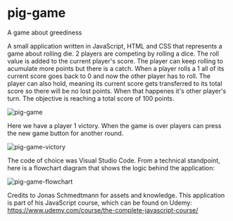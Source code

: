 # pig-game
A game about greediness

A small application written in JavaScript, HTML and CSS that represents a game about rolling die. 2 players are competing by rolling a dice. The roll value is added to the current player's score. The player can keep rolling to acumulate more points but there is a catch. When a player rolls a 1 all of its current score goes back to 0 and now the other player has to roll. The player can also hold, meaning its current score gets transferred to its total score so there will be no lost points. When that happenes it's other player's turn. The objective is reaching a total score of 100 points.

![pig-game](https://user-images.githubusercontent.com/56479733/124462270-37744180-dd9a-11eb-9067-1de5efb7e471.png)

Here we have a player 1 victory. When the game is over players can press the new game button for another round.

![pig-game-victory](https://user-images.githubusercontent.com/56479733/124462922-d13bee80-dd9a-11eb-9b6e-d9dd79cc2943.png)

The code of choice was Visual Studio Code. From a technical standpoint, here is a flowchart diagram that shows the logic behind the application:

![pig-game-flowchart](https://user-images.githubusercontent.com/56479733/124463476-9dad9400-dd9b-11eb-93e1-0a2c8aaecf6c.png)

Credits to Jonas Schmedtmann for assets and knowledge. This application is part of his JavaScript course, which can be found on Udemy: https://www.udemy.com/course/the-complete-javascript-course/
